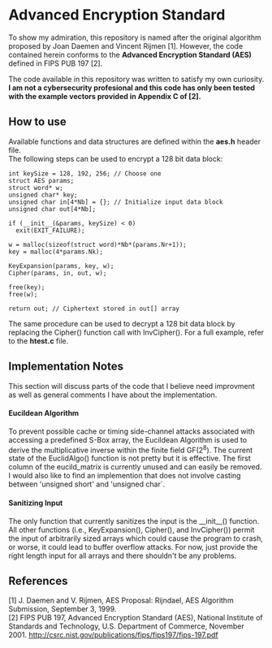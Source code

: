 # Advanced Encryption Standard
To show my admiration, this repository is named after the original algorithm proposed by Joan Daemen and Vincent Rijmen \[1\]. However, the code contained herein conforms to the **Advanced Encryption Standard (AES)** defined in FIPS PUB 197 \[2\].

The code available in this repository was written to satisfy my own curiosity. **I am not a cybersecurity profesional and this code has only been tested with the example vectors provided in Appendix C of \[2\].**

## How to use
Available functions and data structures are defined within the **aes.h** header file.\
The following steps can be used to encrypt a 128 bit data block:
```
int keySize = 128, 192, 256; // Choose one
struct AES params;
struct word* w;
unsigned char* key;
unsigned char in[4*Nb] = {}; // Initialize input data block 
unsigned char out[4*Nb];

if (__init__(&params, keySize) < 0) 
  exit(EXIT_FAILURE);

w = malloc(sizeof(struct word)*Nb*(params.Nr+1));
key = malloc(4*params.Nk);

KeyExpansion(params, key, w);
Cipher(params, in, out, w);

free(key);
free(w); 

return out; // Ciphertext stored in out[] array
```
The same procedure can be used to decrypt a 128 bit data block by replacing the Cipher() function call with InvCipher(). For a full example, refer to the **htest.c** file.

## Implementation Notes
This section will discuss parts of the code that I believe need improvment as well as general comments I have about the implementation.

#### Eucildean Algorithm
To prevent possible cache or timing side-channel attacks associated with accessing a predefined S-Box array, the Eucildean Algorithm is used to derive the multiplicative inverse within the finite field GF(2<sup>8</sup>). The current state of the EuclidAlgo() function is not pretty but it is effective. The first column of the eucild_matrix is currently unused and can easily be removed. I would also like to find an implemention that does not involve casting between \'unsigned short\' and \'unsigned char\`.

#### Sanitizing Input
The only function that currently sanitizes the input is the \_\_init\_\_() function. All other functions (i.e., KeyExpansion(), Cipher(), and InvCipher()) permit the input of arbitrarily sized arrays which could cause the program to crash, or worse, it could lead to buffer overflow attacks. For now, just provide the right length input for all arrays and there shouldn't be any problems.

## References
\[1\] J. Daemen and V. Rijmen, AES Proposal: Rijndael, AES Algorithm Submission, September 3, 1999. \
\[2\] FIPS PUB 197, Advanced Encryption Standard (AES), National Institute of Standards and Technology, U.S. Department of Commerce, November 2001. http://csrc.nist.gov/publications/fips/fips197/fips-197.pdf
